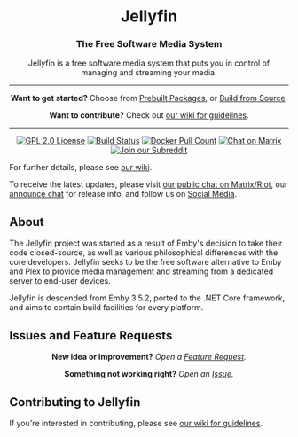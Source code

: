 <h1 align="center">Jellyfin</h1>
<h3 align="center">The Free Software Media System</h3>

<p align="center">
Jellyfin is a free software media system that puts you in control of managing and streaming your media.
</p>

-----

<p align="center">
<strong>Want to get started?</strong> Choose from <a href="https://github.com/jellyfin/jellyfin/wiki/Prebuilt-Packages">Prebuilt Packages</a>, or <a href="https://github.com/jellyfin/jellyfin/wiki/Building-from-Source">Build from Source</a>.
</p>
<p align="center">
<strong>Want to contribute?</strong> Check out <a href="https://github.com/jellyfin/jellyfin/wiki/Contributing-to-Jellyfin">our wiki for guidelines</a>.
</p>

---

<p align="center">
<a href="https://github.com/jellyfin/jellyfin"><img alt="GPL 2.0 License" src="https://img.shields.io/github/license/jellyfin/jellyfin.svg"></a>
<a href="https://cloud.drone.io/jellyfin/jellyfin"><img alt="Build Status" src="https://cloud.drone.io/api/badges/jellyfin/jellyfin/status.svg"></a>
<a href="https://hub.docker.com/r/jellyfin/jellyfin"><img alt="Docker Pull Count" src="https://img.shields.io/docker/pulls/jellyfin/jellyfin.svg"></a>
<a href="https://matrix.to/#/#jellyfin:matrix.org"><img alt="Chat on Matrix" src="https://img.shields.io/matrix/jellyfin:matrix.org.svg?logo=matrix"></a>
<a href="https://www.reddit.com/r/jellyfin/"><img alt="Join our Subreddit" src="https://img.shields.io/badge/reddit-r%2Fjellyfin-%23FF5700.svg"></a>
</p>

For further details, please see [our wiki](https://github.com/jellyfin/jellyfin/wiki).

To receive the latest updates, please visit [our public chat on Matrix/Riot](https://matrix.to/#/#jellyfin:matrix.org), our [announce chat](https://matrix.to/#/#jellyfin-announce:matrix.org) for release info, and follow us on [Social Media](https://github.com/jellyfin/jellyfin/wiki/Social-Media).

## About

The Jellyfin project was started as a result of Emby's decision to take their code closed-source, as well as various philosophical differences with the core developers. Jellyfin seeks to be the free software alternative to Emby and Plex to provide media management and streaming from a dedicated server to end-user devices.

Jellyfin is descended from Emby 3.5.2, ported to the .NET Core framework, and aims to contain build facilities for every platform.

## Issues and Feature Requests



<p align="center">
  <strong>New idea or improvement?</strong>
<em>Open a <a href="https://github.com/jellyfin/jellyfin/wiki/Feature-Requests">Feature Request</a>.</em>
</p>
<p align="center">
  <Strong>Something not working right?</strong>
<em>Open an <a href="https://github.com/jellyfin/jellyfin/wiki/Issue-Guidelines">Issue</a>.</em>
</p>


## Contributing to Jellyfin

If you're interested in contributing, please see [our wiki for guidelines](https://github.com/jellyfin/jellyfin/wiki/Contributing-to-Jellyfin).
